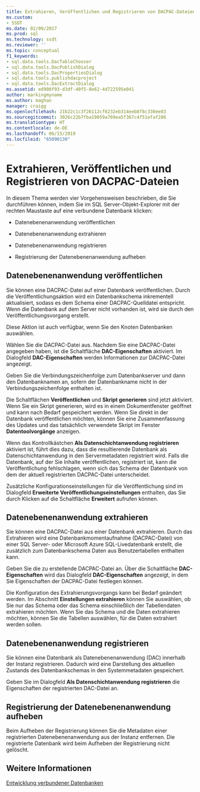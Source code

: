 ```yaml
---
title: Extrahieren, Veröffentlichen und Registrieren von DACPAC-Dateien | Microsoft-Dokumentation
ms.custom:
- SSDT
ms.date: 02/09/2017
ms.prod: sql
ms.technology: ssdt
ms.reviewer: ''
ms.topic: conceptual
f1_keywords:
- sql.data.tools.DacTableChooser
- sql.data.tools.DacPublishDialog
- sql.data.tools.DacPropertiesDialog
- sql.data.tools.publishdacproject
- sql.data.tools.DacExtractDialog
ms.assetid: ed900f93-d3df-40f5-8e62-4d722595e041
author: markingmyname
ms.author: maghan
manager: craigg
ms.openlocfilehash: 21b22c1c3f26112cf6232eb314eeb8f8c330ee03
ms.sourcegitcommit: 3026c22b7fba19059a769ea5f367c4f51efaf286
ms.translationtype: HT
ms.contentlocale: de-DE
ms.lasthandoff: 06/15/2019
ms.locfileid: "65090130"
---
```

# <a name="extract-publish-and-register-dacpac-files"></a>Extrahieren, Veröffentlichen und Registrieren von DACPAC-Dateien
In diesem Thema werden vier Vorgehensweisen beschrieben, die Sie durchführen können, indem Sie im SQL Server-Objekt-Explorer mit der rechten Maustaste auf eine verbundene Datenbank klicken:  
  
-   Datenebenenanwendung veröffentlichen  
  
-   Datenebenenanwendung extrahieren  
  
-   Datenebenenanwendung registrieren  
  
-   Registrierung der Datenebenenanwendung aufheben  
  
## <a name="publish-data-tier-application"></a>Datenebenenanwendung veröffentlichen  
Sie können eine DACPAC-Datei auf einer Datenbank veröffentlichen. Durch die Veröffentlichungsaktion wird ein Datenbankschema inkrementell aktualisiert, sodass es dem Schema einer DACPAC-Quelldatei entspricht. Wenn die Datenbank auf dem Server nicht vorhanden ist, wird sie durch den Veröffentlichungsvorgang erstellt.  
  
Diese Aktion ist auch verfügbar, wenn Sie den Knoten Datenbanken auswählen.  
  
Wählen Sie die DACPAC-Datei aus. Nachdem Sie eine DACPAC-Datei angegeben haben, ist die Schaltfläche **DAC-Eigenschaften** aktiviert. Im Dialogfeld **DAC-Eigenschaften** werden Informationen zur DACPAC-Datei angezeigt.  
  
Geben Sie die Verbindungszeichenfolge zum Datenbankserver und dann den Datenbanknamen an, sofern der Datenbankname nicht in der Verbindungszeichenfolge enthalten ist.  
  
Die Schaltflächen **Veröffentlichen** und **Skript generieren** sind jetzt aktiviert. Wenn Sie ein Skript generieren, wird es in einem Dokumentfenster geöffnet und kann nach Bedarf gespeichert werden. Wenn Sie direkt in der Datenbank veröffentlichen möchten, können Sie eine Zusammenfassung des Updates und das tatsächlich verwendete Skript im Fenster **Datentoolvorgänge** anzeigen.  
  
Wenn das Kontrollkästchen **Als Datenschichtanwendung registrieren** aktiviert ist, führt dies dazu, dass die resultierende Datenbank als Datenschichtanwendung in den Servermetadaten registriert wird. Falls die Datenbank, auf der Sie Inhalte veröffentlichen, registriert ist, kann die Veröffentlichung fehlschlagen, wenn sich das Schema der Datenbank von dem der aktuell registrierten DACPAC-Datei unterscheidet.  
  
Zusätzliche Konfigurationseinstellungen für die Veröffentlichung sind im Dialogfeld **Erweiterte Veröffentlichungseinstellungen** enthalten, das Sie durch Klicken auf die Schaltfläche **Erweitert** aufrufen können.  
  
## <a name="extract-data-tier-application"></a>Datenebenenanwendung extrahieren  
Sie können eine DACPAC-Datei aus einer Datenbank extrahieren. Durch das Extrahieren wird eine Datenbankmomentaufnahme (DACPAC-Datei) von einer SQL Server- oder Microsoft Azure SQL-Livedatenbank erstellt, die zusätzlich zum Datenbankschema Daten aus Benutzertabellen enthalten kann.  
  
Geben Sie die zu erstellende DACPAC-Datei an. Über die Schaltfläche **DAC-Eigenschaften** wird das Dialogfeld **DAC-Eigenschaften** angezeigt, in dem Sie Eigenschaften der DACPAC-Datei festlegen können.  
  
Die Konfiguration des Extrahierungsvorgangs kann bei Bedarf geändert werden. Im Abschnitt **Einstellungen extrahieren** können Sie auswählen, ob Sie nur das Schema oder das Schema einschließlich der Tabellendaten extrahieren möchten. Wenn Sie das Schema und die Daten extrahieren möchten, können Sie die Tabellen auswählen, für die Daten extrahiert werden sollen.  
  
## <a name="register-data-tier-application"></a>Datenebenenanwendung registrieren  
Sie können eine Datenbank als Datenebenenanwendung (DAC) innerhalb der Instanz registrieren. Dadurch wird eine Darstellung des aktuellen Zustands des Datenbankschemas in den Systemmetadaten gespeichert.  
  
Geben Sie im Dialogfeld **Als Datenschichtanwendung registrieren** die Eigenschaften der registrierten DAC-Datei an.  
  
## <a name="unregister-data-tier-application"></a>Registrierung der Datenebenenanwendung aufheben  
Beim Aufheben der Registrierung können Sie die Metadaten einer registrierten Datenebenenanwendung aus der Instanz entfernen. Die registrierte Datenbank wird beim Aufheben der Registrierung nicht gelöscht.  
  
## <a name="see-also"></a>Weitere Informationen  
[Entwicklung verbundener Datenbanken](../ssdt/connected-database-development.md)  
  
